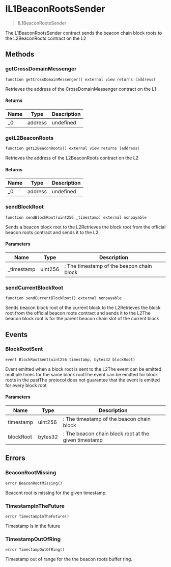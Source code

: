 # IL1BeaconRootsSender



> IL1BeaconRootsSender

The L1BeaconRootsSender contract sends the beacon chain block roots to the L2BeaconRoots contract on the L2



## Methods

### getCrossDomainMessenger

```solidity
function getCrossDomainMessenger() external view returns (address)
```

Retrieves the address of the CrossDomainMessenger contract on the L1




#### Returns

| Name | Type | Description |
|---|---|---|
| _0 | address | undefined |

### getL2BeaconRoots

```solidity
function getL2BeaconRoots() external view returns (address)
```

Retrieves the address of the L2BeaconRoots contract on the L2




#### Returns

| Name | Type | Description |
|---|---|---|
| _0 | address | undefined |

### sendBlockRoot

```solidity
function sendBlockRoot(uint256 _timestamp) external nonpayable
```

Sends a beacon block root to the L2Retrieves the block root from the official beacon roots contract and sends it to the L2



#### Parameters

| Name | Type | Description |
|---|---|---|
| _timestamp | uint256 | : The timestamp of the beacon chain block |

### sendCurrentBlockRoot

```solidity
function sendCurrentBlockRoot() external nonpayable
```

Sends beacon block root of the current block to the L2Retrieves the block root from the official beacon roots contract and sends it to the L2The beacon block root is for the parent beacon chain slot of the current block






## Events

### BlockRootSent

```solidity
event BlockRootSent(uint256 timestamp, bytes32 blockRoot)
```

Event emitted when a block root is sent to the L2The event can be emitted multiple times for the same block rootThe event can be emitted for block roots in the pastThe protocol does not guarantee that the event is emitted for every block root



#### Parameters

| Name | Type | Description |
|---|---|---|
| timestamp  | uint256 | : The timestamp of the beacon chain block |
| blockRoot  | bytes32 | : The beacon chain block root at the given timestamp |



## Errors

### BeaconRootMissing

```solidity
error BeaconRootMissing()
```

Beacont root is missing for the given timestamp.




### TimestampInTheFuture

```solidity
error TimestampInTheFuture()
```

Timestamp is in the future




### TimestampOutOfRing

```solidity
error TimestampOutOfRing()
```

Timestamp out of range for the the beacon roots buffer ring.





